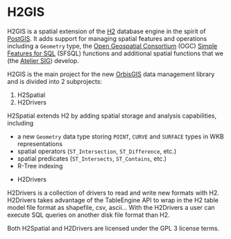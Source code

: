 H2GIS
=====

H2GIS is a spatial extension of the [H2](http://www.h2database.com/) database
engine in the spirit of [PostGIS](http://postgis.net/). It adds support for
managing spatial features and operations including a `Geometry` type, the [Open
Geospatial Consortium](http://www.opengeospatial.org/) (OGC) [Simple Features
for SQL](http://www.opengeospatial.org/standards/sfs) (SFSQL) functions and
additional spatial functions that we (the [Atelier SIG](http://www.irstv.fr/))
develop. 

H2GIS is the main project for the new [OrbisGIS](http://www.orbisgis.org/) data
management library and is divided into 2 subprojects:
1. H2Spatial
1. H2Drivers

H2Spatial extends H2 by adding spatial storage and analysis capabilities, including

- a new `Geometry` data type storing `POINT`, `CURVE` and `SURFACE` types in WKB representations
- spatial operators (`ST_Intersection`, `ST_Difference`, etc.)
- spatial predicates (`ST_Intersects`, `ST_Contains`, etc.)
- R-Tree indexing

* H2Drivers

H2Drivers is a collection of drivers to read and write new formats with H2. 
H2Drivers takes advantage of the TableEngine API to wrap in the H2 table model file format as shapefile, csv, ascii...
With the H2Drivers a user can execute SQL queries on another disk file format than H2.


Both H2Spatial and H2Drivers are licensed under the GPL 3 license terms.
